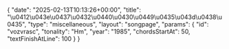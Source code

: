 {
    "date": "2025-02-13T10:13:26+00:00",
    "title": "\u0412\u043e\u0437\u0432\u0440\u0430\u0449\u0435\u043d\u0438\u0435",
    "type": "miscellaneous",
    "layout": "songpage",
    "params": {
        "id": "vozvrasc",
        "tonality": "Hm",
        "year": "1985",
        "chordsStartAt": 50,
        "textFinishAtLine": 100
    }
}